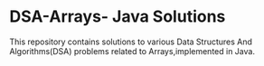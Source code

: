 # DSA-Arrays- Java Solutions
This repository contains solutions to various Data Structures And Algorithms(DSA) problems related to Arrays,implemented in Java.
